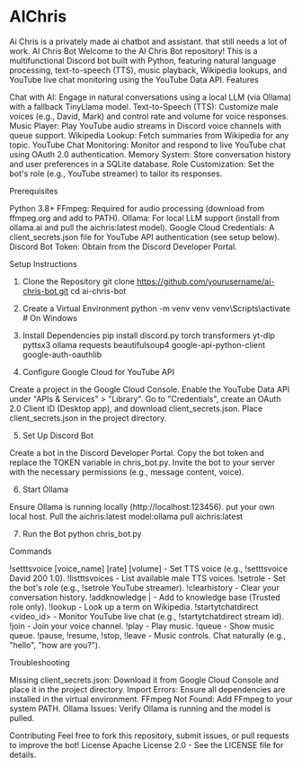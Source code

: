# AIChris
Ai Chris is a privately made ai chatbot and assistant. that still needs a lot of work.
AI Chris Bot
Welcome to the AI Chris Bot repository! This is a multifunctional Discord bot built with Python, featuring natural language processing, text-to-speech (TTS), music playback, Wikipedia lookups, and YouTube live chat monitoring using the YouTube Data API.
Features

Chat with AI: Engage in natural conversations using a local LLM (via Ollama) with a fallback TinyLlama model.
Text-to-Speech (TTS): Customize male voices (e.g., David, Mark) and control rate and volume for voice responses.
Music Player: Play YouTube audio streams in Discord voice channels with queue support.
Wikipedia Lookup: Fetch summaries from Wikipedia for any topic.
YouTube Chat Monitoring: Monitor and respond to live YouTube chat using OAuth 2.0 authentication.
Memory System: Store conversation history and user preferences in a SQLite database.
Role Customization: Set the bot's role (e.g., YouTube streamer) to tailor its responses.

Prerequisites

Python 3.8+
FFmpeg: Required for audio processing (download from ffmpeg.org and add to PATH).
Ollama: For local LLM support (install from ollama.ai and pull the aichris:latest model).
Google Cloud Credentials: A client_secrets.json file for YouTube API authentication (see setup below).
Discord Bot Token: Obtain from the Discord Developer Portal.

Setup Instructions
1. Clone the Repository
git clone https://github.com/yourusername/ai-chris-bot.git
cd ai-chris-bot

2. Create a Virtual Environment
python -m venv venv
venv\Scripts\activate  # On Windows

3. Install Dependencies
pip install discord.py torch transformers yt-dlp pyttsx3 ollama requests beautifulsoup4 google-api-python-client google-auth-oauthlib

4. Configure Google Cloud for YouTube API

Create a project in the Google Cloud Console.
Enable the YouTube Data API under "APIs & Services" > "Library".
Go to "Credentials", create an OAuth 2.0 Client ID (Desktop app), and download client_secrets.json.
Place client_secrets.json in the project directory.

5. Set Up Discord Bot

Create a bot in the Discord Developer Portal.
Copy the bot token and replace the TOKEN variable in chris_bot.py.
Invite the bot to your server with the necessary permissions (e.g., message content, voice).

6. Start Ollama

Ensure Ollama is running locally (http://localhost:123456). put your own local host.
Pull the aichris:latest model:ollama pull aichris:latest



7. Run the Bot
python chris_bot.py

Commands

!setttsvoice [voice_name] [rate] [volume] - Set TTS voice (e.g., !setttsvoice David 200 1.0).
!listttsvoices - List available male TTS voices.
!setrole <role> - Set the bot's role (e.g., !setrole YouTube streamer).
!clearhistory - Clear your conversation history.
!addknowledge <question> | <answer> - Add to knowledge base (Trusted role only).
!lookup <term> - Look up a term on Wikipedia.
!startytchatdirect <video_id> - Monitor YouTube live chat (e.g., !startytchatdirect stream id).
!join - Join your voice channel.
!play <YouTube URL> - Play music.
!queue - Show music queue.
!pause, !resume, !stop, !leave - Music controls.
Chat naturally (e.g., "hello", "how are you?").

Troubleshooting

Missing client_secrets.json: Download it from Google Cloud Console and place it in the project directory.
Import Errors: Ensure all dependencies are installed in the virtual environment.
FFmpeg Not Found: Add FFmpeg to your system PATH.
Ollama Issues: Verify Ollama is running and the model is pulled.

Contributing
Feel free to fork this repository, submit issues, or pull requests to improve the bot!
License
Apache License 2.0 - See the LICENSE file for details.
